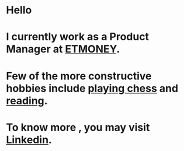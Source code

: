 # Hello
# I currently work as a Product Manager at [ETMONEY](https://www.etmoney.com).
# Few of the more constructive hobbies include [playing chess](https://www.chess.com/member/gameofwits) and [reading](https://www.goodreads.com/gaurav_shroff).
# To know more , you may visit [Linkedin](https://www.linkedin.com/in/gaurav-shroff-57869246).
